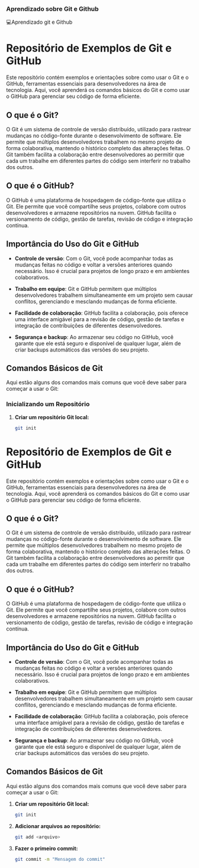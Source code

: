 ### Aprendizado sobre Git e Github ###
💻Aprendizado git e Github

# Repositório de Exemplos de Git e GitHub

Este repositório contém exemplos e orientações sobre como usar o Git e o GitHub, ferramentas essenciais para desenvolvedores na área de tecnologia. Aqui, você aprenderá os comandos básicos do Git e como usar o GitHub para gerenciar seu código de forma eficiente.

## O que é o Git?

O Git é um sistema de controle de versão distribuído, utilizado para rastrear mudanças no código-fonte durante o desenvolvimento de software. Ele permite que múltiplos desenvolvedores trabalhem no mesmo projeto de forma colaborativa, mantendo o histórico completo das alterações feitas. O Git também facilita a colaboração entre desenvolvedores ao permitir que cada um trabalhe em diferentes partes do código sem interferir no trabalho dos outros.

## O que é o GitHub?

O GitHub é uma plataforma de hospedagem de código-fonte que utiliza o Git. Ele permite que você compartilhe seus projetos, colabore com outros desenvolvedores e armazene repositórios na nuvem. GitHub facilita o versionamento de código, gestão de tarefas, revisão de código e integração contínua.

## Importância do Uso do Git e GitHub

- **Controle de versão**: Com o Git, você pode acompanhar todas as mudanças feitas no código e voltar a versões anteriores quando necessário. Isso é crucial para projetos de longo prazo e em ambientes colaborativos.
  
- **Trabalho em equipe**: Git e GitHub permitem que múltiplos desenvolvedores trabalhem simultaneamente em um projeto sem causar conflitos, gerenciando e mesclando mudanças de forma eficiente.

- **Facilidade de colaboração**: GitHub facilita a colaboração, pois oferece uma interface amigável para a revisão de código, gestão de tarefas e integração de contribuições de diferentes desenvolvedores.

- **Segurança e backup**: Ao armazenar seu código no GitHub, você garante que ele está seguro e disponível de qualquer lugar, além de criar backups automáticos das versões do seu projeto.

## Comandos Básicos de Git

Aqui estão alguns dos comandos mais comuns que você deve saber para começar a usar o Git:

### Inicializando um Repositório
1. **Criar um repositório Git local:**
   ```bash
   git init
# Repositório de Exemplos de Git e GitHub

Este repositório contém exemplos e orientações sobre como usar o Git e o GitHub, ferramentas essenciais para desenvolvedores na área de tecnologia. Aqui, você aprenderá os comandos básicos do Git e como usar o GitHub para gerenciar seu código de forma eficiente.

## O que é o Git?

O Git é um sistema de controle de versão distribuído, utilizado para rastrear mudanças no código-fonte durante o desenvolvimento de software. Ele permite que múltiplos desenvolvedores trabalhem no mesmo projeto de forma colaborativa, mantendo o histórico completo das alterações feitas. O Git também facilita a colaboração entre desenvolvedores ao permitir que cada um trabalhe em diferentes partes do código sem interferir no trabalho dos outros.

## O que é o GitHub?

O GitHub é uma plataforma de hospedagem de código-fonte que utiliza o Git. Ele permite que você compartilhe seus projetos, colabore com outros desenvolvedores e armazene repositórios na nuvem. GitHub facilita o versionamento de código, gestão de tarefas, revisão de código e integração contínua.

## Importância do Uso do Git e GitHub

- **Controle de versão**: Com o Git, você pode acompanhar todas as mudanças feitas no código e voltar a versões anteriores quando necessário. Isso é crucial para projetos de longo prazo e em ambientes colaborativos.
  
- **Trabalho em equipe**: Git e GitHub permitem que múltiplos desenvolvedores trabalhem simultaneamente em um projeto sem causar conflitos, gerenciando e mesclando mudanças de forma eficiente.

- **Facilidade de colaboração**: GitHub facilita a colaboração, pois oferece uma interface amigável para a revisão de código, gestão de tarefas e integração de contribuições de diferentes desenvolvedores.

- **Segurança e backup**: Ao armazenar seu código no GitHub, você garante que ele está seguro e disponível de qualquer lugar, além de criar backups automáticos das versões do seu projeto.

## Comandos Básicos de Git

Aqui estão alguns dos comandos mais comuns que você deve saber para começar a usar o Git:

1. **Criar um repositório Git local:**
   ```bash
   git init
2. **Adicionar arquivos ao repositório:**
   ```bash
   git add <arquivo>
3. **Fazer o primeiro commit:**
   ```bash
   git commit -m "Mensagem do commit"



